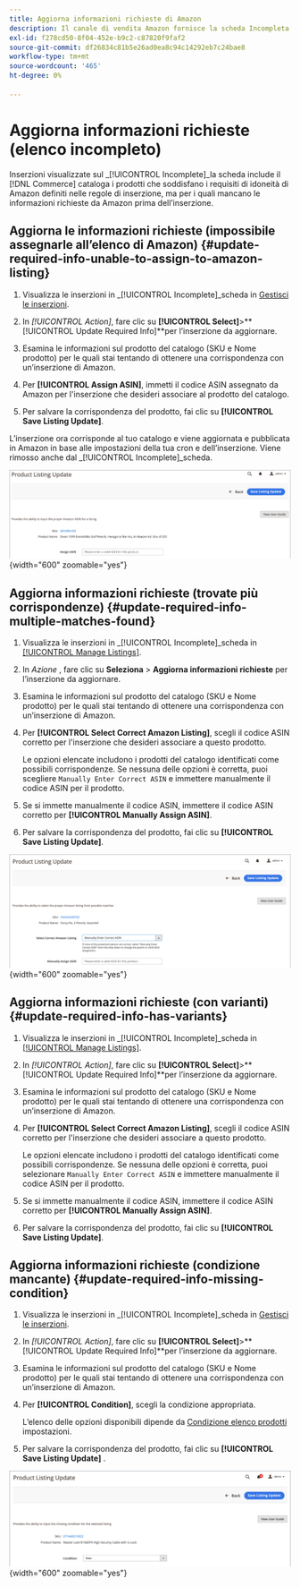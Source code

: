 ```yaml
---
title: Aggiorna informazioni richieste di Amazon
description: Il canale di vendita Amazon fornisce la scheda Incompleta per monitorare i prodotti del catalogo Commerce per i quali mancano le informazioni richieste da Amazon.
exl-id: f278cd50-8f04-452e-b9c2-c87820f9faf2
source-git-commit: df26834c81b5e26ad0ea8c94c14292eb7c24bae8
workflow-type: tm+mt
source-wordcount: '465'
ht-degree: 0%

---
```


# Aggiorna informazioni richieste (elenco incompleto)

Inserzioni visualizzate sul _[!UICONTROL Incomplete]_la scheda include il [!DNL Commerce] cataloga i prodotti che soddisfano i requisiti di idoneità di Amazon definiti nelle regole di inserzione, ma per i quali mancano le informazioni richieste da Amazon prima dell’inserzione.

## Aggiorna le informazioni richieste (impossibile assegnarle all’elenco di Amazon) {#update-required-info-unable-to-assign-to-amazon-listing}

1. Visualizza le inserzioni in _[!UICONTROL Incomplete]_scheda in [Gestisci le inserzioni](./managing-product-listings.md).

1. In _[!UICONTROL Action]_, fare clic su **[!UICONTROL Select]**>**[!UICONTROL Update Required Info]**per l’inserzione da aggiornare.

1. Esamina le informazioni sul prodotto del catalogo (SKU e Nome prodotto) per le quali stai tentando di ottenere una corrispondenza con un’inserzione di Amazon.

1. Per **[!UICONTROL Assign ASIN]**, immetti il codice ASIN assegnato da Amazon per l&#39;inserzione che desideri associare al prodotto del catalogo.

1. Per salvare la corrispondenza del prodotto, fai clic su **[!UICONTROL Save Listing Update]**.

L’inserzione ora corrisponde al tuo catalogo e viene aggiornata e pubblicata in Amazon in base alle impostazioni della tua cron e dell’inserzione. Viene rimosso anche dal _[!UICONTROL Incomplete]_scheda.

![Assegna manualmente ASIN per nessuna corrispondenza di inserzione](assets/amazon-listing-update-assign-asin.png){width="600" zoomable="yes"}

## Aggiorna informazioni richieste (trovate più corrispondenze) {#update-required-info-multiple-matches-found}

1. Visualizza le inserzioni in _[!UICONTROL Incomplete]_scheda in [[!UICONTROL Manage Listings]](./managing-product-listings.md).

1. In _Azione_ , fare clic su **Seleziona** > **Aggiorna informazioni richieste** per l’inserzione da aggiornare.

1. Esamina le informazioni sul prodotto del catalogo (SKU e Nome prodotto) per le quali stai tentando di ottenere una corrispondenza con un’inserzione di Amazon.

1. Per **[!UICONTROL Select Correct Amazon Listing]**, scegli il codice ASIN corretto per l&#39;inserzione che desideri associare a questo prodotto.

   Le opzioni elencate includono i prodotti del catalogo identificati come possibili corrispondenze. Se nessuna delle opzioni è corretta, puoi scegliere `Manually Enter Correct ASIN` e immettere manualmente il codice ASIN per il prodotto.

1. Se si immette manualmente il codice ASIN, immettere il codice ASIN corretto per **[!UICONTROL Manually Assign ASIN]**.

1. Per salvare la corrispondenza del prodotto, fai clic su **[!UICONTROL Save Listing Update]**.

![Seleziona manualmente il codice ASIN da più corrispondenze possibili](assets/amazon-listing-update-multiple-matches.png){width="600" zoomable="yes"}

## Aggiorna informazioni richieste (con varianti) {#update-required-info-has-variants}

1. Visualizza le inserzioni in _[!UICONTROL Incomplete]_scheda in [[!UICONTROL Manage Listings]](./managing-product-listings.md).

1. In _[!UICONTROL Action]_, fare clic su **[!UICONTROL Select]**>**[!UICONTROL Update Required Info]**per l’inserzione da aggiornare.

1. Esamina le informazioni sul prodotto del catalogo (SKU e Nome prodotto) per le quali stai tentando di ottenere una corrispondenza con un’inserzione di Amazon.

1. Per **[!UICONTROL Select Correct Amazon Listing]**, scegli il codice ASIN corretto per l&#39;inserzione che desideri associare a questo prodotto.

   Le opzioni elencate includono i prodotti del catalogo identificati come possibili corrispondenze. Se nessuna delle opzioni è corretta, puoi selezionare `Manually Enter Correct ASIN` e immettere manualmente il codice ASIN per il prodotto.

1. Se si immette manualmente il codice ASIN, immettere il codice ASIN corretto per **[!UICONTROL Manually Assign ASIN]**.

1. Per salvare la corrispondenza del prodotto, fai clic su **[!UICONTROL Save Listing Update]**.

## Aggiorna informazioni richieste (condizione mancante) {#update-required-info-missing-condition}

1. Visualizza le inserzioni in _[!UICONTROL Incomplete]_scheda in [Gestisci le inserzioni](./managing-product-listings.md).

1. In _[!UICONTROL Action]_, fare clic su **[!UICONTROL Select]**>**[!UICONTROL Update Required Info]**per l’inserzione da aggiornare.

1. Esamina le informazioni sul prodotto del catalogo (SKU e Nome prodotto) per le quali stai tentando di ottenere una corrispondenza con un’inserzione di Amazon.

1. Per **[!UICONTROL Condition]**, scegli la condizione appropriata.

   L’elenco delle opzioni disponibili dipende da [Condizione elenco prodotti](./product-listing-condition.md) impostazioni.

1. Per salvare la corrispondenza del prodotto, fai clic su **[!UICONTROL Save Listing Update]** .

![Aggiorna manualmente la condizione mancante](assets/amazon-update-listing-missing-condition.png){width="600" zoomable="yes"}

